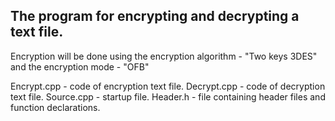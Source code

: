 ## The program for encrypting and decrypting a text file.

Encryption will be done using the encryption algorithm - "Two keys 3DES" and the encryption mode - "OFB"

Encrypt.cpp - code of encryption text file.
Decrypt.cpp - code of decryption text file.
Source.cpp - startup file.
Header.h - file containing header files and function declarations.
